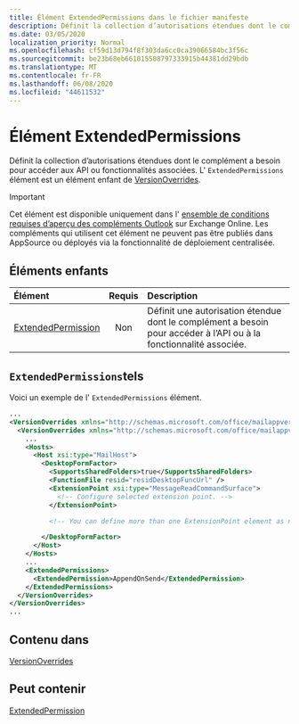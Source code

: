 ```yaml
---
title: Élément ExtendedPermissions dans le fichier manifeste
description: Définit la collection d’autorisations étendues dont le complément a besoin pour accéder aux API ou fonctionnalités associées.
ms.date: 03/05/2020
localization_priority: Normal
ms.openlocfilehash: cf59d13d794f8f303da6cc0ca39066584bc3f56c
ms.sourcegitcommit: be23b68eb661015508797333915b44381dd29bdb
ms.translationtype: MT
ms.contentlocale: fr-FR
ms.lasthandoff: 06/08/2020
ms.locfileid: "44611532"
---
```

# <a name="extendedpermissions-element"></a>Élément ExtendedPermissions

Définit la collection d’autorisations étendues dont le complément a besoin pour accéder aux API ou fonctionnalités associées. L' `ExtendedPermissions` élément est un élément enfant de [VersionOverrides](versionoverrides.md).

> [!IMPORTANT]
> Cet élément est disponible uniquement dans l' [ensemble de conditions requises d’aperçu des compléments Outlook](../objectmodel/preview-requirement-set/outlook-requirement-set-preview.md) sur Exchange Online. Les compléments qui utilisent cet élément ne peuvent pas être publiés dans AppSource ou déployés via la fonctionnalité de déploiement centralisée.

## <a name="child-elements"></a>Éléments enfants

|  Élément |  Requis  |  Description  |
|:-----|:-----:|:-----|
|  [ExtendedPermission](extendedpermission.md)    |  Non   | Définit une autorisation étendue dont le complément a besoin pour accéder à l’API ou à la fonctionnalité associée. |

## <a name="extendedpermissions-example"></a>`ExtendedPermissions`tels

Voici un exemple de l' `ExtendedPermissions` élément.

```XML
...
<VersionOverrides xmlns="http://schemas.microsoft.com/office/mailappversionoverrides" xsi:type="VersionOverridesV1_0">
  <VersionOverrides xmlns="http://schemas.microsoft.com/office/mailappversionoverrides/1.1" xsi:type="VersionOverridesV1_1">
    ...
    <Hosts>
      <Host xsi:type="MailHost">
        <DesktopFormFactor>
          <SupportsSharedFolders>true</SupportsSharedFolders>
          <FunctionFile resid="residDesktopFuncUrl" />
          <ExtensionPoint xsi:type="MessageReadCommandSurface">
            <!-- Configure selected extension point. -->
          </ExtensionPoint>

          <!-- You can define more than one ExtensionPoint element as needed. -->

        </DesktopFormFactor>
      </Host>
    </Hosts>
    ...
    <ExtendedPermissions>
      <ExtendedPermission>AppendOnSend</ExtendedPermission>
    </ExtendedPermissions>
  </VersionOverrides>
</VersionOverrides>
...
```

## <a name="contained-in"></a>Contenu dans

[VersionOverrides](versionoverrides.md)

## <a name="can-contain"></a>Peut contenir

[ExtendedPermission](extendedpermission.md)
